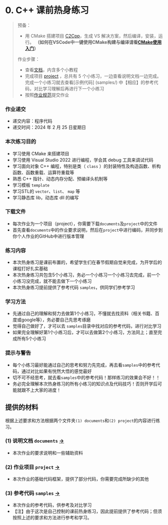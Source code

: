 # 0. C++ 课前热身练习

> 预备：
> - 用 CMake 搭建项目 [C2Cpp](documents/1_BasicDArray/C2Cpp)，生成 VS 解决方案，然后编译，安装，运行。
**（如何在VSCode中一键使用CMake构建与编译请看[CMake使用入门](../../Softwares/CMake.md)）**
>
> 作业步骤：
> - 查看[文档](documents/)，内含多个小教程
> - 完成项目 [project](project/) ，总共有 5 个小练习，一边查看说明文档一边完成。完成一个小练习就去查看[示例代码] (samples/) 中【相应】的参考代码，对比学习理解后再进行下一个小练习
> - 按照[作业规范](../README.md)提交作业

### 作业递交
- 递交内容：程序代码 
- 递交时间：2024 年 2 月 25 日星期日

### 本次练习目的
- 学习使用 CMake 来搭建项目
- 学习使用 Visual Studio 2022 进行编程，学会其 debug 工具来调试代码
- 学习面向对象 C++ 编程，特别是类（ `class` ）的封装特性及构造函数、析构函数、函数重载、运算符重载等
- 熟悉 C++ 指针、动态内存分配、预编译头机制等
- 学习模板 `template` 
- 学习STL的 `vector`、`list`、 `map` 等
- 学习静态库 lib，动态库 dll 的编写

### 下载文件
- 每次作业为一个项目（project），你需要下载`documents`及`project`中的文件
- 首先查看`documents`中的作业要求说明，然后在`project`中进行编码，并同步到你个人作业的GitHub中进行版本管理

### 练习内容
- 本次热身练习是课前布置的，希望学生们在春节假期自觉来完成，为开学后的课程打好扎实基础
- 本次热身练习共包含5个小练习，务必一个小练习一个小练习去完成，前一个小练习没完成，就不能去做下一个小练习
- 本次热身练习提前提供了参考代码 `samples`，供同学们参考学习

### 学习方法
- 先通过自己的理解和努力去做第1个小练习，不懂就去找资料（相关书籍、百度或google等），务必要自己先思考琢磨
- 觉得自己做好了，才可以去 `samples`目录中找对应的参考代码，进行对比学习
- 如果完全理解好第1个小练习后，才可以去做第2个小练习，方法同上；直至完成所有5个小练习

### 提示与警告
- 每个小练习最好能通过自己的思考和努力先完成，再去看`samples`中的参考代码，通过对比如果有恍然大悟的感觉最好
- 切不可不经思考，就去看`samples`中的参考代码！那样练习的效果会不好！！
- 务必完全理解本次热身练习的所有小练习的知识点及代码技巧！否则开学后可能就跟不上大家的进度！


## 提供的材料

根据上述要求和方法根据两个文件夹`(1) documents`和`(2) project`的内容进行练习。

### (1) 说明文档 `documents` [->](documents/) 

- 本次作业的要求说明和一些辅助资料

### (2) 作业项目 `project` [->](project/) 

- 本次作业的基础代码框架，提供了部分代码，你需要完成所缺少的其他

### (3) 参考代码 `samples` [->](samples/) 

- 本次作业的参考代码，供参考及对比学习
- 【注】由于这次是自己控制的课前热身练习，因此提前提供了参考代码；但须按照上述的要求和方法进行参考和学习。
